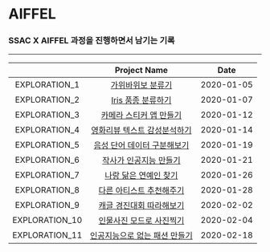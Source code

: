 # AIFFEL

### SSAC X AIFFEL 과정을 진행하면서 남기는 기록

---

|              |               Project Name                    |  Date    |
|:------------:|:---------------------------------------------:|:--------:|
|EXPLORATION_1 |[가위바위보 분류기](./exploration_1)            |2020-01-05|
|EXPLORATION_2 |[Iris 품종 분류하기](./exploration_2)           |2020-01-07|
|EXPLORATION_3 |[카메라 스티커 앱 만들기](./exploration_3)       |2020-01-12|
|EXPLORATION_4 |[영화리뷰 텍스트 감성분석하기](./exploration_4)  |2020-01-14|
|EXPLORATION_5 |[음성 단어 데이터 구분해보기](./exploration_5)   |2020-01-19|
|EXPLORATION_6 |[작사가 인공지능 만들기](./exploration_6)        |2020-01-21|
|EXPLORATION_7 |[나랑 닮은 연예인 찾기](./exploration_7)         |2020-01-26|
|EXPLORATION_8 |[다른 아티스트 추천해주기](./exploration_8)      |2020-01-28|
|EXPLORATION_9 |[캐글 경진대회 따라해보기](./exploration_9)      |2020-02-02|
|EXPLORATION_10|[인물사진 모드로 사진찍기](./exploration_10)     |2020-02-04|
|EXPLORATION_11|[인공지능으로 없는 패션 만들기](./exploration_11) |2020-02-18|
